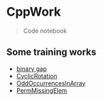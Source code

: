 # CppWork
> Code notebook

## Some training works
- [binary gap](https://github.com/MorganWoods/CppWork/blob/master/binarygap/main.cpp)
- [CyclicRotation](https://github.com/MorganWoods/CppWork/blob/master/CyclicRotation/main.cpp)
- [OddOccurrencesInArray](https://github.com/MorganWoods/CppWork/tree/master/OddOccurrencesInArray/main.cpp)
- [PermMissingElem](https://github.com/MorganWoods/CppWork/blob/master/PermMissingElem/solution.py)

